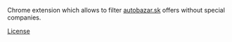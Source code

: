 Chrome extension which allows to filter [autobazar.sk](https://autobazar.sk) offers without special companies. 

[License](license.md)